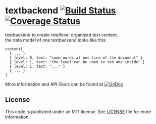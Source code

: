 # textbackend [![Build Status](https://travis-ci.org/writescript/textbackend.svg?branch=master)](https://travis-ci.org/writescript/textbackend) [![Coverage Status](https://coveralls.io/repos/writescript/textbackend/badge.svg?branch=master&service=github)](https://coveralls.io/github/writescript/textbackend?branch=master)

testbackend to create row/level organized text content.  
the data model of one textbackend looks like this:

    content[
      { ... }
      { level: 0, text: "some words at one line of the document" }
      { level: 1, text: "the level can be used to tab one inside" }
      { level: 1, text: "..." }
      { ... }
    ]

More information and API-Docs can be found at [![GoDoc](https://godoc.org/github.com/writescript/textbackend?status.svg)](https://godoc.org/github.com/writescript/textbackend)

## License
This code is published under an MIT license. See [LICENSE](LICENSE) file for more information.
